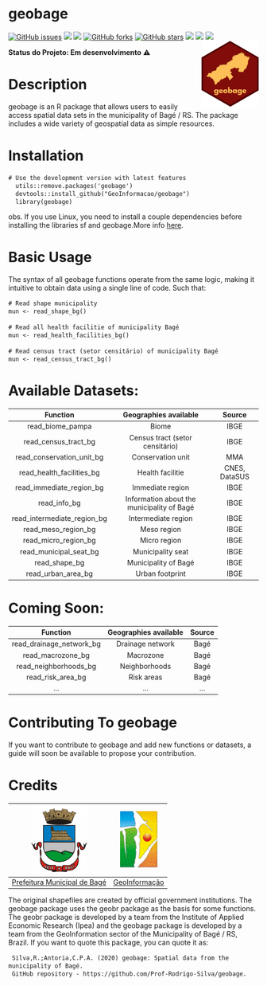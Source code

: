 # **geobage**

<a href="https://github.com/GeoInformacao/geobage/issues"><img alt="GitHub issues" src="https://img.shields.io/github/issues/GeoInformacao/geobage"></a>
<img src="https://img.shields.io/static/v1?label=version&message=v1.0.0BETA&color=orange&style=flat"/>
<img src="https://img.shields.io/static/v1?label=build&message=passing&color=success&style=flat"/>
<a href="https://github.com/GeoInformacao/geobage/network"><img alt="GitHub forks" src="https://img.shields.io/github/forks/GeoInformacao/geobage"></a>
<a href="https://github.com/GeoInformacao/geobage/stargazers"><img alt="GitHub stars" src="https://img.shields.io/github/stars/GeoInformacao/geobage"></a>
<img src="https://img.shields.io/static/v1?label=license&message=MIT&color=yellow&style=flat"/>
<img src="https://img.shields.io/static/v1?label=license&message=File.LICENSE&color=yellow&style=flat"/>
<img src="https://img.shields.io/static/v1?label=dependence&message=R(>=3.5)&color=red&style=flat"/>
<img src="https://github.com/GeoInformacao/geobage/blob/master/logogeobage.png" width=115 align="right"/>

**Status do Projeto: Em desenvolvimento** :warning:

# **Description**
geobage is an R package that allows users to easily access spatial data sets in the municipality of Bagé / RS. 
The package includes a wide variety of geospatial data as simple resources.

# **Installation**
```
# Use the development version with latest features
  utils::remove.packages('geobage')
  devtools::install_github("GeoInformacao/geobage")
  library(geobage)
```
obs. If you use Linux, you need to install a couple dependencies before installing the libraries sf and geobage.More info [here](https://github.com/r-spatial/sf#linux).

# **Basic Usage**
The syntax of all geobage functions operate from the same logic, making it intuitive to obtain data using a single line of code. Such that:
```
# Read shape municipality
mun <- read_shape_bg()

# Read all health facilitie of municipality Bagé
mun <- read_health_facilities_bg()

# Read census tract (setor censitário) of municipality Bagé
mun <- read_census_tract_bg()
```

# **Available Datasets:**

|           Function          |            Geographies available           |     Source    |
|:---------------------------:|:------------------------------------------:|:-------------:|
|       read_biome_pampa      |                    Biome                   |      IBGE     |
|     read_census_tract_bg    |       Census tract (setor censitário)      |      IBGE     |
|  read_conservation_unit_bg  |              Conservation unit             |      MMA      |
|  read_health_facilities_bg  |              Health facilitie              | CNES, DataSUS |
|   read_immediate_region_bg  |              Immediate region              |      IBGE     |
|         read_info_bg        | Information about the municipality of Bagé |      IBGE     |
| read_intermediate_region_bg |             Intermediate region            |      IBGE     |
|     read_meso_region_bg     |                 Meso region                |      IBGE     |
|     read_micro_region_bg    |                Micro region                |      IBGE     |
|    read_municipal_seat_bg   |              Municipality seat             |      IBGE     |
|        read_shape_bg        |            Municipality of Bagé            |      IBGE     |
|      read_urban_area_bg     |               Urban footprint              |      IBGE     |

# **Coming Soon:**

|         Function         | Geographies available | Source |
|:------------------------:|:---------------------:|:------:|
| read_drainage_network_bg |    Drainage network   |  Bagé  |
|     read_macrozone_bg    |       Macrozone       |  Bagé  |
|   read_neighborhoods_bg  |     Neighborhoods     |  Bagé  |
|     read_risk_area_bg    |       Risk areas      |  Bagé  |
|            ...           |          ...          |   ...  |


# **Contributing To geobage**
If you want to contribute to geobage and add new functions or datasets, a guide will soon be available to propose your contribution.

# **Credits**
<right>

| <img src="https://github.com/GeoInformacao/geobage/blob/master/logobage.png" width=115> | <img src="https://github.com/GeoInformacao/geobage/blob/master/logogeoinformacao.png" width=75> |
|----------------------------------------------------------------------------------------------|------------------------------------------------------------------------------------------------------|
|                  [Prefeitura Municipal de Bagé](https://www.bage.rs.gov.br/)                 |                        [GeoInformação](https://sites.google.com/site/ggcbage/)                       |

</right>

The original shapefiles are created by official government institutions. The geobage package uses the geobr package as the basis for some functions.
The geobr package is developed by a team from the Institute of Applied Economic Research (Ipea) and the geobage package is developed by a team from the GeoInformation
sector of the Municipality of Bagé / RS, Brazil. If you want to quote this package, you can quote it as:

     Silva,R.;Antoria,C.P.A. (2020) geobage: Spatial data from the municipality of Bagé.
     GitHub repository - https://github.com/Prof-Rodrigo-Silva/geobage.
